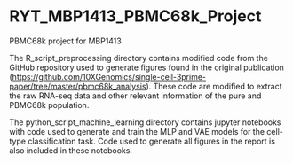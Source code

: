 # RYT_MBP1413_PBMC68k_Project
PBMC68k project for MBP1413

The R_script_preprocessing directory contains modified code from the GitHub repository used to generate figures found in the original publication (https://github.com/10XGenomics/single-cell-3prime-paper/tree/master/pbmc68k_analysis). These code are modified to extract the raw RNA-seq data and other relevant information of the pure and PBMC68k population.

The python_script_machine_learning directory contains jupyter notebooks with code used to generate and train the MLP and VAE models for the cell-type classification task. Code used to generate all figures in the report is also included in these notebooks.
